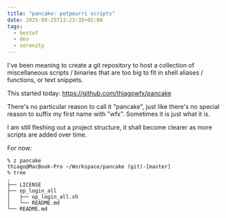 ```yaml
---
title: "pancake: potpourri scripts"
date: 2025-09-25T13:23:35+02:00
tags:
  - bestof
  - dev
  - serenity
---
```


I've been meaning to create a git repository to host a collection of
miscellaneous scripts / binaries that are too big to fit in shell aliases /
functions, or text snippets.

This started today: https://github.com/thiagowfx/pancake

There's no particular reason to call it "pancake", just like there's no special
reason to suffix my first name with "wfx". Sometimes it is just what it is.

I am still fleshing out a project structure, it shall become clearer as more
scripts are added over time.

For now:

```
% z pancake
thiago@MacBook-Pro ~/Workspace/pancake (git)-[master]
% tree
.
├── LICENSE
├── op_login_all
│   ├── op_login_all.sh
│   └── README.md
└── README.md
```
